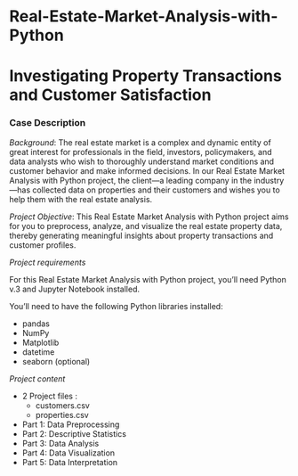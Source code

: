 # Real-Estate-Market-Analysis-with-Python
# Investigating Property Transactions and Customer Satisfaction
### Case Description

*Background*: The real estate market is a complex and dynamic entity of great interest for professionals in the field, investors, policymakers, and data analysts who wish to thoroughly understand market conditions and customer behavior and make informed decisions. In our Real Estate Market Analysis with Python project, the client—a leading company in the industry—has collected data on properties and their customers and wishes you to help them with the real estate analysis. 

*Project Objective*: This Real Estate Market Analysis with Python project aims for you to preprocess, analyze, and visualize the real estate property data, thereby generating meaningful insights about property transactions and customer profiles. 

*Project requirements*

For this Real Estate Market Analysis with Python project, you’ll need Python v.3 and Jupyter Notebook installed.

You’ll need to have the following Python libraries installed:

* pandas
* NumPy
* Matplotlib
* datetime
* seaborn (optional)

 *Project content* 
  * 2 Project files :
    *  customers.csv
    *  properties.csv 
  * Part 1: Data Preprocessing
  * Part 2: Descriptive Statistics
  * Part 3: Data Analysis
  * Part 4: Data Visualization
  * Part 5: Data Interpretation
